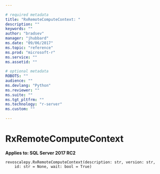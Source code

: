 ```yaml
--- 
 
# required metadata 
title: "RxRemoteComputeContext: " 
description: "" 
keywords: "" 
author: "bradsev" 
manager: "jhubbard" 
ms.date: "09/06/2017" 
ms.topic: "reference" 
ms.prod: "microsoft-r" 
ms.service: "" 
ms.assetid: "" 
 
# optional metadata 
ROBOTS: "" 
audience: "" 
ms.devlang: "Python" 
ms.reviewer: "" 
ms.suite: "" 
ms.tgt_pltfrm: "" 
ms.technology: "r-server" 
ms.custom: "" 
 
---
```


# RxRemoteComputeContext


**Applies to: SQL Server 2017 RC2**



```
revoscalepy.RxRemoteComputeContext(description: str, version: str,
    id: str = None, wait: bool = True)
```



